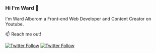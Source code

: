 ### Hi I'm Ward 👋
I'm Ward Alborom a Front-end Web Developer and Content Creator on Youtube.


📫 Reach me out! 
<p align="left">
   <a href="https://twitter.com/ileaderx"><img alt="Twitter Follow" src="https://img.shields.io/twitter/follow/ileaderx?style=for-the-badge&color=09f&labelColor=black&logo=twitter&label=@ileaderx"></a>
   <a href="https://instagram.com/wb7_"><img alt="Twitter Follow" src="https://img.shields.io/badge/Instagram-E4405F?style=for-the-badge&logo=instagram&logoColor=white"></a>
 </p>

<!--
**ileaderx/ileaderx** is a ✨ _special_ ✨ repository because its `README.md` (this file) appears on your GitHub profile.

Here are some ideas to get you started:

- 🔭 I’m currently working on ...
- 🌱 I’m currently learning ...
- 👯 I’m looking to collaborate on ...
- 🤔 I’m looking for help with ...
- 💬 Ask me about ...

- 😄 Pronouns: ...
- ⚡ Fun fact: ...
-->
